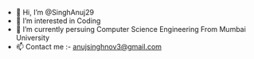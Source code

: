 - 👋 Hi, I’m @SinghAnuj29
- 👀 I’m interested in Coding
- 🌱 I’m currently persuing Computer Science Engineering From Mumbai University
- 📫 Contact me :- anujsinghnov3@gmail.com

<!---
SinghAnuj29/SinghAnuj29 is a ✨ special ✨ repository because its `README.md` (this file) appears on your GitHub profile.
You can click the Preview link to take a look at your changes.
--->
